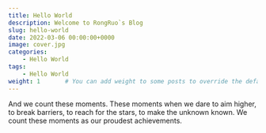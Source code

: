```yaml
---
title: Hello World
description: Welcome to RongRuo`s Blog
slug: hello-world
date: 2022-03-06 00:00:00+0000
image: cover.jpg
categories:
    - Hello World
tags:
    - Hello World
weight: 1       # You can add weight to some posts to override the default sorting (date descending)
---
```


And we count these moments. These moments when we dare to aim higher, to break barriers, to reach for the stars, to make the unknown known. We count these moments as our proudest achievements.
